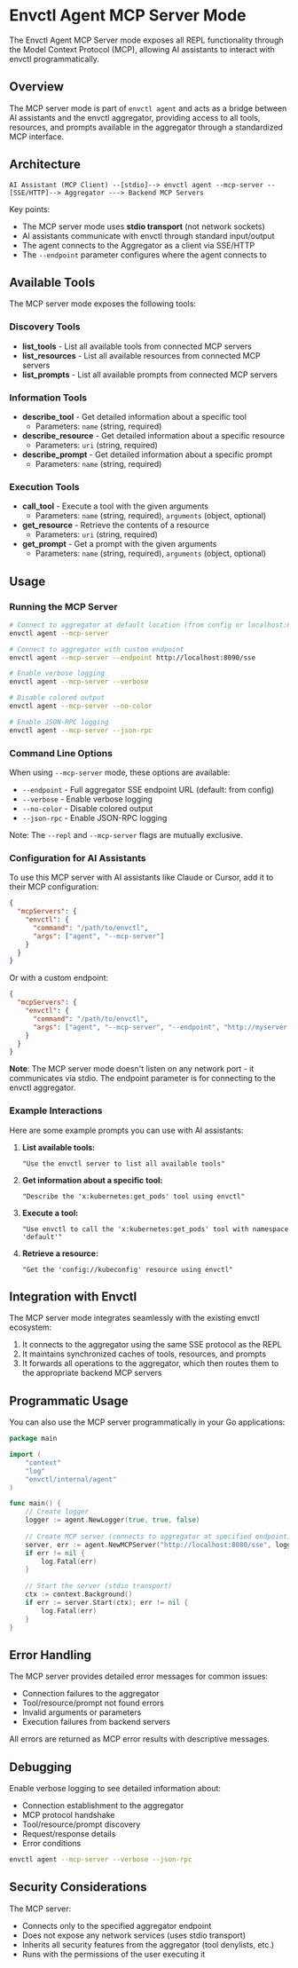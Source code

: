 # Envctl Agent MCP Server Mode

The Envctl Agent MCP Server mode exposes all REPL functionality through the Model Context Protocol (MCP), allowing AI assistants to interact with envctl programmatically.

## Overview

The MCP server mode is part of `envctl agent` and acts as a bridge between AI assistants and the envctl aggregator, providing access to all tools, resources, and prompts available in the aggregator through a standardized MCP interface.

## Architecture

```
AI Assistant (MCP Client) --[stdio]--> envctl agent --mcp-server --[SSE/HTTP]--> Aggregator ---> Backend MCP Servers
```

Key points:
- The MCP server mode uses **stdio transport** (not network sockets)
- AI assistants communicate with envctl through standard input/output
- The agent connects to the Aggregator as a client via SSE/HTTP
- The `--endpoint` parameter configures where the agent connects to

## Available Tools

The MCP server mode exposes the following tools:

### Discovery Tools
- **list_tools** - List all available tools from connected MCP servers
- **list_resources** - List all available resources from connected MCP servers  
- **list_prompts** - List all available prompts from connected MCP servers

### Information Tools
- **describe_tool** - Get detailed information about a specific tool
  - Parameters: `name` (string, required)
- **describe_resource** - Get detailed information about a specific resource
  - Parameters: `uri` (string, required)
- **describe_prompt** - Get detailed information about a specific prompt
  - Parameters: `name` (string, required)

### Execution Tools
- **call_tool** - Execute a tool with the given arguments
  - Parameters: `name` (string, required), `arguments` (object, optional)
- **get_resource** - Retrieve the contents of a resource
  - Parameters: `uri` (string, required)
- **get_prompt** - Get a prompt with the given arguments
  - Parameters: `name` (string, required), `arguments` (object, optional)

## Usage

### Running the MCP Server

```bash
# Connect to aggregator at default location (from config or localhost:8080)
envctl agent --mcp-server

# Connect to aggregator with custom endpoint
envctl agent --mcp-server --endpoint http://localhost:8090/sse

# Enable verbose logging
envctl agent --mcp-server --verbose

# Disable colored output
envctl agent --mcp-server --no-color

# Enable JSON-RPC logging
envctl agent --mcp-server --json-rpc
```

### Command Line Options

When using `--mcp-server` mode, these options are available:

- `--endpoint` - Full aggregator SSE endpoint URL (default: from config)
- `--verbose` - Enable verbose logging
- `--no-color` - Disable colored output
- `--json-rpc` - Enable JSON-RPC logging

Note: The `--repl` and `--mcp-server` flags are mutually exclusive.

### Configuration for AI Assistants

To use this MCP server with AI assistants like Claude or Cursor, add it to their MCP configuration:

```json
{
  "mcpServers": {
    "envctl": {
      "command": "/path/to/envctl",
      "args": ["agent", "--mcp-server"]
    }
  }
}
```

Or with a custom endpoint:

```json
{
  "mcpServers": {
    "envctl": {
      "command": "/path/to/envctl",
      "args": ["agent", "--mcp-server", "--endpoint", "http://myserver:8090/sse"]
    }
  }
}
```

**Note**: The MCP server mode doesn't listen on any network port - it communicates via stdio. The endpoint parameter is for connecting to the envctl aggregator.

### Example Interactions

Here are some example prompts you can use with AI assistants:

1. **List available tools:**
   ```
   "Use the envctl server to list all available tools"
   ```

2. **Get information about a specific tool:**
   ```
   "Describe the 'x:kubernetes:get_pods' tool using envctl"
   ```

3. **Execute a tool:**
   ```
   "Use envctl to call the 'x:kubernetes:get_pods' tool with namespace 'default'"
   ```

4. **Retrieve a resource:**
   ```
   "Get the 'config://kubeconfig' resource using envctl"
   ```

## Integration with Envctl

The MCP server mode integrates seamlessly with the existing envctl ecosystem:

1. It connects to the aggregator using the same SSE protocol as the REPL
2. It maintains synchronized caches of tools, resources, and prompts
3. It forwards all operations to the aggregator, which then routes them to the appropriate backend MCP servers

## Programmatic Usage

You can also use the MCP server programmatically in your Go applications:

```go
package main

import (
    "context"
    "log"
    "envctl/internal/agent"
)

func main() {
    // Create logger
    logger := agent.NewLogger(true, true, false)
    
    // Create MCP server (connects to aggregator at specified endpoint)
    server, err := agent.NewMCPServer("http://localhost:8080/sse", logger, false)
    if err != nil {
        log.Fatal(err)
    }
    
    // Start the server (stdio transport)
    ctx := context.Background()
    if err := server.Start(ctx); err != nil {
        log.Fatal(err)
    }
}
```

## Error Handling

The MCP server provides detailed error messages for common issues:

- Connection failures to the aggregator
- Tool/resource/prompt not found errors
- Invalid arguments or parameters
- Execution failures from backend servers

All errors are returned as MCP error results with descriptive messages.

## Debugging

Enable verbose logging to see detailed information about:
- Connection establishment to the aggregator
- MCP protocol handshake
- Tool/resource/prompt discovery
- Request/response details
- Error conditions

```bash
envctl agent --mcp-server --verbose --json-rpc
```

## Security Considerations

The MCP server:
- Connects only to the specified aggregator endpoint
- Does not expose any network services (uses stdio transport)
- Inherits all security features from the aggregator (tool denylists, etc.)
- Runs with the permissions of the user executing it 